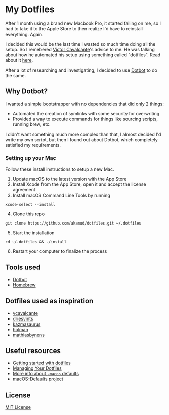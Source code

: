 # My Dotfiles

After 1 month using a brand new Macbook Pro, it started failing on me, so I had to take it to the Apple Store to then realize I'd have to reinstall everything. Again.

I decided this would be the last time I wasted so much time doing all the setup. So I remebered [Victor Cavalcante](https://github.com/vcavalcante/dotfiles)'s advice to me. He was talking about how he automated his setup using something called "dotfiles". Read about it [here](https://driesvints.com/blog/getting-started-with-dotfiles/).

After a lot of researching and investigating, I decided to use [Dotbot](https://github.com/anishathalye/dotbot) to do the same.

## Why Dotbot?

I wanted a simple bootstrapper with no dependencies that did only 2 things:
- Automated the creation of symlinks with some security for overwriting
- Provided a way to execute commands for things like sourcing scripts, running brew, etc.

I didn't want something much more complex than that, I almost decided I'd write my own script, but then I found out about Dotbot, which completely satisfied my requirements.

### Setting up your Mac

Follow these install instructions to setup a new Mac.

1. Update macOS to the latest version with the App Store
2. Install Xcode from the App Store, open it and accept the license agreement
3. Install macOS Command Line Tools by running 
```
xcode-select --install
```
4. Clone this repo
```
git clone https://github.com/akamud/dotfiles.git ~/.dotfiles
```
5. Start the installation
```
cd ~/.dotfiles && ./install
``` 
6. Restart your computer to finalize the process

## Tools used
* [Dotbot](https://github.com/anishathalye/dotbot)
* [Homebrew](https://brew.sh/)

## Dotfiles used as inspiration
* [vcavalcante](https://github.com/vcavalcante/dotfiles)
* [driesvints](https://github.com/driesvints/dotfiles)
* [kazmasaurus](https://github.com/kazmasaurus/Dotfiles)
* [holman](https://github.com/holman/dotfiles)
* [mathiasbynens](https://github.com/mathiasbynens/dotfiles)

## Useful resources
* [Getting started with dotfiles](https://driesvints.com/blog/getting-started-with-dotfiles/)
* [Managing Your Dotfiles](http://www.anishathalye.com/2014/08/03/managing-your-dotfiles/)
* [More info about `.macos` defaults](http://osxnotes.net/defaults.html)
* [macOS-Defaults project](https://github.com/kevinSuttle/macOS-Defaults)

## License

[MIT License](https://raw.githubusercontent.com/akamud/dotfiles/master/LICENSE)